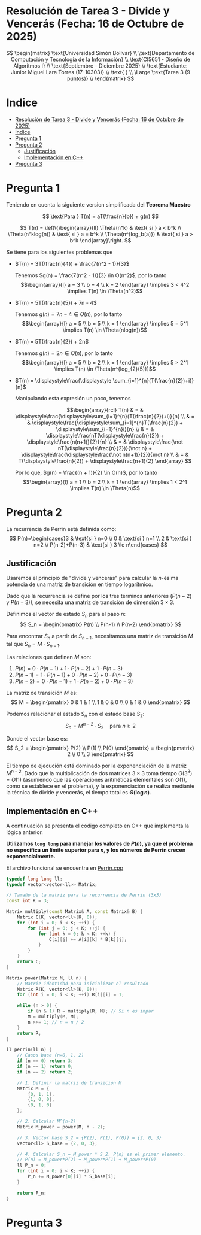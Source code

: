 # Resolución de Tarea 3 - Divide y Vencerás (Fecha: 16 de Octubre de 2025)

$$
\begin{matrix}
\text{Universidad Simón Bolívar} \\
\text{Departamento de Computación y Tecnología de la Información} \\
\text{CI5651 - Diseño de Algoritmos I} \\
\text{Septiembre - Diciembre 2025} \\
\text{Estudiante: Junior Miguel Lara Torres (17-10303)} \\
\text{ } \\
\Large \text{Tarea 3 (9 puntos)} \\
\end{matrix}
$$

# Indice
- [Resolución de Tarea 3 - Divide y Vencerás (Fecha: 16 de Octubre de 2025)](#resolución-de-tarea-3---divide-y-vencerás-fecha-16-de-octubre-de-2025)
- [Indice](#indice)
- [Pregunta 1](#pregunta-1)
- [Pregunta 2](#pregunta-2)
  - [Justificación](#justificación)
  - [Implementación en C++](#implementación-en-c)
- [Pregunta 3](#pregunta-3)

# Pregunta 1

Teniendo en cuenta la siguiente version simplificada del **Teorema Maestro**

$$
\text{Para } T(n) = aT(\frac{n}{b}) + g(n)
$$

$$
T(n) = \left\{\begin{array}{ll}
    \Theta(n^k) & \text{ si } a < b^k \\
    \Theta(n^klog(n)) & \text{ si } a = b^k \\
    \Theta(n^{log_b(a)}) & \text{ si } a > b^k
\end{array}\right.
$$

Se tiene para los siguientes problemas que

- $T(n) = 3T(\frac{n}{4}) + \frac{7(n^2 - 1)}{3}$
  
  Tenemos $g(n) = \frac{7(n^2 - 1)}{3} \in O(n^2)$, por lo tanto
  $$\begin{array}{l} a = 3 \\ b = 4 \\ k = 2 \end{array}
  \implies 3 < 4^2 \implies T(n) \in \Theta(n^2)$$

- $T(n) = 5T(\frac{n}{5}) + 7n - 4$
  
  Tenemos $g(n) = 7n - 4 \in O(n)$, por lo tanto
  $$\begin{array}{l} a = 5 \\ b = 5 \\ k = 1 \end{array}
  \implies 5 = 5^1 \implies T(n) \in \Theta(nlog(n))$$
  
- $T(n) = 5T(\frac{n}{2}) + 2n$
  
  Tenemos $g(n) = 2n \in O(n)$, por lo tanto
  $$\begin{array}{l} a = 5 \\ b = 2 \\ k = 1 \end{array}
  \implies 5 > 2^1 \implies T(n) \in \Theta(n^{log_{2}(5)})$$
  
- $T(n) = \displaystyle\frac{\displaystyle \sum_{i=1}^{n}(T(\frac{n}{2})+i)}{n}$
  
  Manipulando esta expresión un poco, tenemos

  $$\begin{array}{rcl}
  T(n) & = & \displaystyle\frac{\displaystyle\sum_{i=1}^{n}(T(\frac{n}{2})+i)}{n} \\
   & = & \displaystyle\frac{\displaystyle\sum_{i=1}^{n}T(\frac{n}{2}) + \displaystyle\sum_{i=1}^{n}i}{n} \\
   & = & \displaystyle\frac{nT(\displaystyle\frac{n}{2}) + \displaystyle\frac{n(n+1)}{2}}{n} \\
   & = & \displaystyle\frac{\not nT(\displaystyle\frac{n}{2})}{\not n} + \displaystyle\frac{\displaystyle\frac{\not n(n+1)}{2}}{\not n} \\ 
   & = & T(\displaystyle\frac{n}{2}) + \displaystyle\frac{n+1}{2} 
  \end{array}
  $$

  Por lo que, $g(n) = \frac{(n + 1)}{2} \in O(n)$, por lo tanto
  $$\begin{array}{l} a = 1 \\ b = 2 \\ k = 1 \end{array}
  \implies 1 < 2^1 \implies T(n) \in \Theta(n)$$

# Pregunta 2

La recurrencia de Perrin está definida como:
$$
P(n)=\begin{cases}3 & \text{si } n=0 \\ 0 & \text{si } n=1 \\ 2 & \text{si } n=2 \\ P(n-2)+P(n-3) & \text{si } 3 \le n\end{cases}
$$

## Justificación

Usaremos el principio de "divide y vencerás" para calcular la $n$-ésima potencia de una matriz de transición en tiempo logarítmico.

Dado que la recurrencia se define por los tres términos anteriores ($P(n-2)$ y $P(n-3)$), se necesita una matriz de transición de dimensión $3 \times 3$.

Definimos el vector de estado $S_n$ para el paso $n$:
$$
S_n = \begin{pmatrix} P(n) \\ P(n-1) \\ P(n-2) \end{pmatrix}
$$

Para encontrar $S_n$ a partir de $S_{n-1}$, necesitamos una matriz de transición $M$ tal que $S_n = M \cdot S_{n-1}$.

Las relaciones que definen $M$ son:
1. $P(n) = 0 \cdot P(n-1) + 1 \cdot P(n-2) + 1 \cdot P(n-3)$
2. $P(n-1) = 1 \cdot P(n-1) + 0 \cdot P(n-2) + 0 \cdot P(n-3)$
3. $P(n-2) = 0 \cdot P(n-1) + 1 \cdot P(n-2) + 0 \cdot P(n-3)$

La matriz de transición $M$ es:
$$
M = \begin{pmatrix} 0 & 1 & 1 \\ 1 & 0 & 0 \\ 0 & 1 & 0 \end{pmatrix}
$$

Podemos relacionar el estado $S_n$ con el estado base $S_2$:
$$
S_n = M^{n-2} \cdot S_2 \quad \text{para } n \ge 2
$$

Donde el vector base es:
$$
S_2 = \begin{pmatrix} P(2) \\ P(1) \\ P(0) \end{pmatrix} = \begin{pmatrix} 2 \\ 0 \\ 3 \end{pmatrix}
$$

El tiempo de ejecución está dominado por la exponenciación de la matriz $M^{n-2}$. Dado que la multiplicación de dos matrices $3 \times 3$ toma tiempo $O(3^3) = O(1)$ (asumiendo que las operaciones aritméticas elementales son $O(1)$, como se establece en el problema), y la exponenciación se realiza mediante la técnica de divide y vencerás, el tiempo total es **$\Theta(\log n)$**.

## Implementación en C++

A continuación se presenta el código completo en C++ que implementa la lógica anterior.

**Utilizamos `long long` para manejar los valores de $P(n)$, ya que el problema no especifica un límite superior para $n$, y los números de Perrin crecen exponencialmente.**

El archivo funcional se encuentra en [Perrin.cpp](https://github.com/JMLTUnderCode/Algorithm_Design/blob/main/3-Tarea/Perrin.cpp)

```cpp
typedef long long ll;
typedef vector<vector<ll>> Matrix;

// Tamaño de la matriz para la recurrencia de Perrin (3x3)
const int K = 3;

Matrix multiply(const Matrix& A, const Matrix& B) {
    Matrix C(K, vector<ll>(K, 0));
    for (int i = 0; i < K; ++i) {
        for (int j = 0; j < K; ++j) {
            for (int k = 0; k < K; ++k) {
                C[i][j] += A[i][k] * B[k][j];
            }
        }
    }
    return C;
}

Matrix power(Matrix M, ll n) {
    // Matriz identidad para inicializar el resultado
    Matrix R(K, vector<ll>(K, 0));
    for (int i = 0; i < K; ++i) R[i][i] = 1;

    while (n > 0) {
        if (n & 1) R = multiply(R, M); // Si n es impar
        M = multiply(M, M);
        n >>= 1; // n = n / 2
    }
    return R;
}

ll perrin(ll n) {
    // Casos base (n=0, 1, 2)
    if (n == 0) return 3;
    if (n == 1) return 0;
    if (n == 2) return 2;

    // 1. Definir la matriz de transición M
    Matrix M = {
        {0, 1, 1},
        {1, 0, 0},
        {0, 1, 0}
    };

    // 2. Calcular M^(n-2)
    Matrix M_power = power(M, n - 2);

    // 3. Vector base S_2 = {P(2), P(1), P(0)} = {2, 0, 3}
    vector<ll> S_base = {2, 0, 3};

    // 4. Calcular S_n = M_power * S_2. P(n) es el primer elemento.
    // P(n) = M_power*P(2) + M_power*P(1) + M_power*P(0)
    ll P_n = 0;
    for (int i = 0; i < K; ++i) {
        P_n += M_power[0][i] * S_base[i];
    }
    
    return P_n;
}
```

# Pregunta 3

